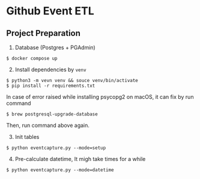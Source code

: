 # Github Event ETL

## Project Preparation

1. Database (Postgres + PGAdmin)
```
$ docker compose up
```

2. Install dependencies by `venv`  
```
$ python3 -m vevn venv && souce venv/bin/activate
$ pip install -r requirements.txt
```

In case of error raised while installing psycopg2 on macOS, it can fix by run command  
```
$ brew postgresql-upgrade-database
```

Then, run command above again.

3. Init tables 
```
$ python eventcapture.py --mode=setup
```

4. Pre-calculate datetime, It migh take times for a while 
```
$ python eventcapture.py --mode=datetime
```